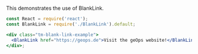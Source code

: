 #

This demonstrates the use of BlankLink.

```jsx
const React = require('react');
const BlankLink = require('./BlankLink').default;

<div class="tm-blank-link-example">
  <BlankLink href="https://geops.de">Visit the geOps website!</BlankLink>;
</div>;
```
